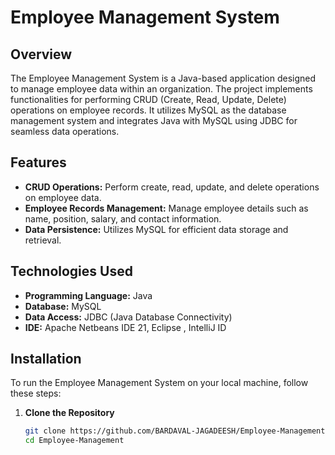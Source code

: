 # Employee Management System

## Overview
The Employee Management System is a Java-based application designed to manage employee data within an organization.
The project implements functionalities for performing CRUD (Create, Read, Update, Delete) operations on employee records. 
It utilizes MySQL as the database management system and integrates Java with MySQL using JDBC for seamless data operations.

## Features
- **CRUD Operations:** Perform create, read, update, and delete operations on employee data.
- **Employee Records Management:** Manage employee details such as name, position, salary, and contact information.
- **Data Persistence:** Utilizes MySQL for efficient data storage and retrieval.

## Technologies Used
- **Programming Language:** Java
- **Database:** MySQL
- **Data Access:** JDBC (Java Database Connectivity)
- **IDE:** Apache Netbeans IDE 21, Eclipse , IntelliJ ID

## Installation
To run the Employee Management System on your local machine, follow these steps:

1. **Clone the Repository**
   ```bash
   git clone https://github.com/BARDAVAL-JAGADEESH/Employee-Management-.git
   cd Employee-Management
